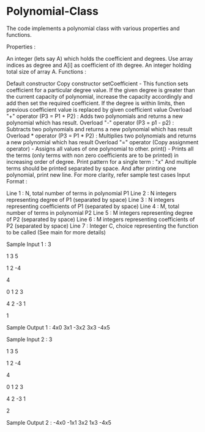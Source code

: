 # Polynomial-Class
The code implements a polynomial class with various properties and functions.

Properties :

An integer (lets say A) which holds the coefficient and degrees. Use array indices as degree and A[i] as coefficient of ith degree.
An integer holding total size of array A.
Functions :

Default constructor
Copy constructor
setCoefficient - This function sets coefficient for a particular degree value. If the given degree is greater than the current capacity of polynomial, increase the capacity accordingly and add then set the required coefficient. If the degree is within limits, then previous coefficient value is replaced by given coefficient value
Overload "+" operator (P3 = P1 + P2) : Adds two polynomials and returns a new polynomial which has result.
Overload "-" operator (P3 = p1 - p2) : Subtracts two polynomials and returns a new polynomial which has result
Overload * operator (P3 = P1 * P2) : Multiplies two polynomials and returns a new polynomial which has result
Overload "=" operator (Copy assignment operator) - Assigns all values of one polynomial to other.
print() - Prints all the terms (only terms with non zero coefficients are to be printed) in increasing order of degree. Print pattern for a single term : "x" And multiple terms should be printed separated by space. And after printing one polynomial, print new line. For more clarity, refer sample test cases
Input Format :

Line 1 : N, total number of terms in polynomial P1 Line 2 : N integers representing degree of P1 (separated by space) Line 3 : N integers representing coefficients of P1 (separated by space) Line 4 : M, total number of terms in polynomial P2 Line 5 : M integers representing degree of P2 (separated by space) Line 6 : M integers representing coefficients of P2 (separated by space) Line 7 : Integer C, choice representing the function to be called (See main for more details)

Sample Input 1 : 3

1 3 5

1 2 -4

4

0 1 2 3

4 2 -3 1

1

Sample Output 1 : 4x0 3x1 -3x2 3x3 -4x5

Sample Input 2 : 3

1 3 5

1 2 -4

4

0 1 2 3

4 2 -3 1

2

Sample Output 2 : -4x0 -1x1 3x2 1x3 -4x5
